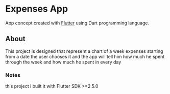 # Expenses App

App concept created with [Flutter](https://flutter.dev/) using Dart programming language.

## About

This project is designed that represent a chart of a week expenses starting from a date the user chooses it and the app will tell him how much he spent through the week and how much he spent in every day 

### Notes
this project i built it with Flutter SDK >=2.5.0

